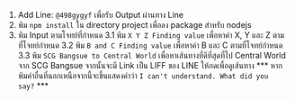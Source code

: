 1. Add Line: ```@498gygyf``` เพื่อรับ Output ผ่านทาง Line
2. พิม ```npm install``` ใน directory project เพื่อลง package สำหรับ nodejs
3. พิม Input ตามโจทย์ที่กำหนด
  3.1 พิม ```X Y Z Finding value``` เพื่อหาค่า X, Y และ Z ตามที่โจทย์กำหนด
  3.2 พิม ```B and C Finding value``` เพื่อหาค่า B และ C ตามที่โจทย์กำหนด
  3.3 พิม ```SCG Bangsue to Central World``` เพื่อหาเส้นทางที่ดีที่สุดที่ไป Central World จาก SCG Bangsue
      จากนั้นจะมี Link เป็น LIFF ของ LINE ให้กดเพื่อดูเส้นทาง
  *** หากพิมคำอื่นที่นอกเหนือจากนี้จะขึ้นแสดงคำว่า ```I can't understand. What did you say?``` ***
